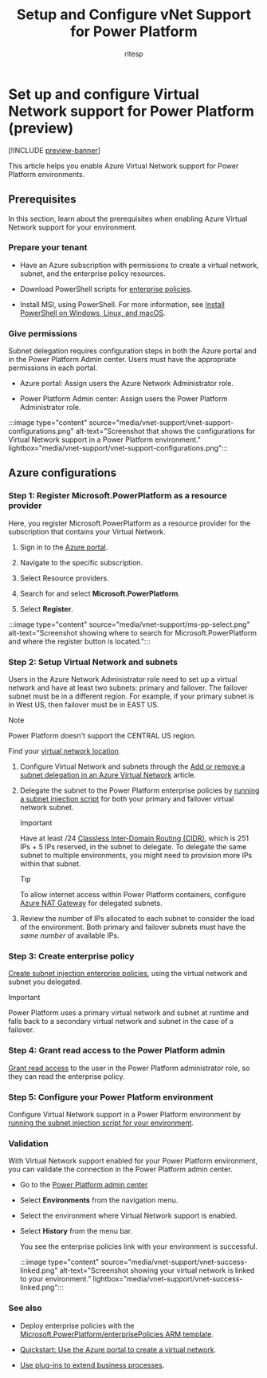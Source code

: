 ﻿---
title: Setup and Configure vNet Support for Power Platform
description: Learn how to setup and configure vNet support for Power Platform.
ms.date: 2/15/2024
ms.topic: overview
ms.component: pa-admin
ms.subservice: admin
author: ritesp
ms.author: ritesp
search.audienceType: admin
ms.custom: "admin-security"
---

# Set up and configure Virtual Network support for Power Platform (preview)

[!INCLUDE [preview-banner](~/../shared-content/shared/preview-includes/preview-banner.md)]

This article helps you enable Azure Virtual Network support for Power Platform environments.

## Prerequisites

In this section, learn about the prerequisites when enabling Azure Virtual Network support for your environment.

### Prepare your tenant

- Have an Azure subscription with permissions to create a virtual network, subnet, and the enterprise policy resources.

- Download PowerShell scripts for [enterprise policies](https://github.com/microsoft/PowerApps-Samples/tree/master/powershell/enterprisePolicies).

- Install MSI, using PowerShell. For more information, see [Install PowerShell on Windows, Linux, and macOS](/powershell/scripting/install/installing-powershell).

### Give permissions

Subnet delegation requires configuration steps in both the Azure portal and in the Power Platform Admin center. Users must have the appropriate permissions in each portal.

- Azure portal: Assign users the Azure Network Administrator role.

- Power Platform Admin center: Assign users the Power Platform Administrator role.

:::image type="content" source="media/vnet-support/vnet-support-configurations.png" alt-text="Screenshot that shows the configurations for Virtual Network support in a Power Platform environment." lightbox="media/vnet-support/vnet-support-configurations.png":::

## Azure configurations

### Step 1: Register Microsoft.PowerPlatform as a resource provider

Here, you register Microsoft.PowerPlatform as a resource provider for the subscription that contains your Virtual Network.

1. Sign in to the [Azure portal](https://portal.azure.com/).

1. Navigate to the specific subscription.

1. Select Resource providers.

1. Search for and select **Microsoft.PowerPlatform**.

1. Select **Register**.

:::image type="content" source="media/vnet-support/ms-pp-select.png" alt-text="Screenshot showing where to search for Microsoft.PowerPlatform and where the register button is located.":::

### Step 2: Setup Virtual Network and subnets

Users in the Azure Network Administrator role need to set up a virtual network and have at least two subnets: primary and failover. The failover subnet must be in a different region. For example, if your primary subnet is in West US, then failover must be in EAST US.

> [!NOTE]
> Power Platform doesn't support the CENTRAL US region.
>
> Find your [virtual network location](https://github.com/microsoft/PowerApps-Samples/blob/master/powershell/enterprisePolicies/SubnetInjection/ValidateVnetLocationForEnterprisePolicy.ps1).

1. Configure Virtual Network and subnets through the [Add or remove a subnet delegation in an Azure Virtual Network](/azure/virtual-network/manage-subnet-delegation?tabs=manage-subnet-delegation-portal) article.

1. Delegate the subnet to the Power Platform enterprise policies by [running a subnet injection script](https://github.com/microsoft/PowerApps-Samples/tree/master/powershell/enterprisePolicies#1-setup-virtual-network-for-subnet-injection) for both your primary and failover virtual network subnet.

   > [!IMPORTANT]
   > Have at least /24 [Classless Inter-Domain Routing (CIDR)](https://datatracker.ietf.org/doc/html/rfc4632), which is 251 IPs + 5 IPs reserved, in the subnet to delegate. To delegate the same subnet to multiple environments, you might need to provision more IPs within that subnet.

   > [!TIP]
   > To allow internet access within Power Platform containers, configure [Azure NAT Gateway](/azure/nat-gateway/nat-overview) for delegated subnets.

1. Review the number of IPs allocated to each subnet to consider the load of the environment. Both primary and failover subnets must have the _same number_ of available IPs.

### Step 3: Create enterprise policy

[Create subnet injection enterprise policies](https://github.com/microsoft/PowerApps-Samples/tree/master/powershell/enterprisePolicies#2-create-subnet-injection-enterprise-policy), using the virtual network and subnet you delegated.

> [!IMPORTANT]
> Power Platform uses a primary virtual network and subnet at runtime and falls back to a secondary virtual network and subnet in the case of a failover.

### Step 4: Grant read access to the Power Platform admin

[Grant read access](customer-managed-key.md#grant-the-power-platform-admin-privilege-to-read-enterprise-policy) to the user in the Power Platform administrator role, so they can read the enterprise policy.

### Step 5: Configure your Power Platform environment

Configure Virtual Network support in a Power Platform environment by [running the subnet injection script for your environment](https://github.com/microsoft/PowerApps-Samples/tree/master/powershell/enterprisePolicies#7-set-subnet-injection-for-an-environment).

### Validation

With Virtual Network support enabled for your Power Platform environment, you can validate the connection in the Power Platform admin center.

- Go to the [Power Platform admin center](https://aka.ms/ppac)

- Select **Environments** from the navigation menu.

- Select the environment where Virtual Network support is enabled.

- Select **History** from the menu bar.

  You see the enterprise policies link with your environment is successful.

  :::image type="content" source="media/vnet-support/vnet-success-linked.png" alt-text="Screenshot showing your virtual network is linked to your environment." lightbox="media/vnet-support/vnet-success-linked.png":::

### See also

- Deploy enterprise policies with the [Microsoft.PowerPlatform/enterprisePolicies ARM template](/azure/templates/microsoft.powerplatform/enterprisepolicies?pivots=deployment-language-arm-template).

- [Quickstart: Use the Azure portal to create a virtual network](/azure/virtual-network/quick-create-portal).

- [Use plug-ins to extend business processes](/power-apps/developer/data-platform/plug-ins).
